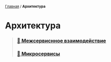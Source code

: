 <sub>[Главная](../../index.md) / **Архитектура** </sub>

# **Архитектура**

> ### **[:file_folder: Межсервиснное взаимодействие](CrossServiceInteraction/README.md)** 
>
> ### **[:green_book: Микросервисы](Microservices.md)**
